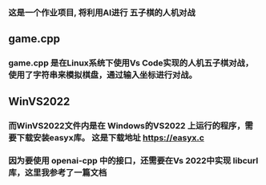 ### 这是一个作业项目, 将利用AI进行 五子棋的人机对战
## game.cpp
### game.cpp 是在Linux系统下使用Vs Code实现的人机五子棋对战，使用了字符串来模拟棋盘，通过输入坐标进行对战。



## WinVS2022
### 而WinVS2022文件内是在 Windows的VS2022 上运行的程序，需要下载安装easyx库。 这是下载地址 https://easyx.c
### 因为要使用 openai-cpp 中的接口，还需要在Vs 2022中实现 libcurl库，这里我参考了一篇文档 
